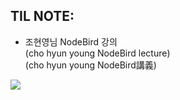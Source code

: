 ## TIL NOTE:

- 조현영님 NodeBird 강의
  <br>
  (cho hyun young NodeBird lecture)
  <br>
  (cho hyun young NodeBird講義)

<a href="https://available-parent-09c.notion.site/NodeBird-SNS-next-js-node-js-jo-hyun-young-fb601179b61d47d4bc60e2a04ef988d6"><img src="https://img.shields.io/badge/Notion-000000?style=flat&logo=Notion&logoColor=white&link=https://available-parent-09c.notion.site/NodeBird-SNS-next-js-node-js-jo-hyun-young-fb601179b61d47d4bc60e2a04ef988d6"/>